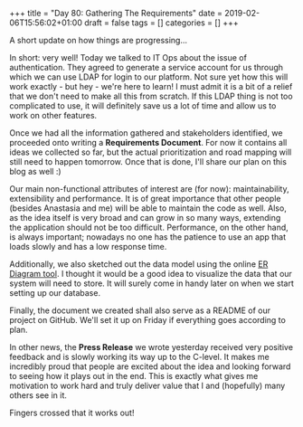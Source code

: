 +++
title = "Day 80: Gathering The Requirements"
date = 2019-02-06T15:56:02+01:00
draft = false
tags = []
categories = []
+++

A short update on how things are progressing...

In short: very well! Today we talked to IT Ops about the issue of authentication. They agreed to generate a service account for us through which we can use LDAP for login to our platform. Not sure yet how this will work exactly - but hey - we're here to learn! I must admit it is a bit of a relief that we don't need to make all this from scratch. If this LDAP thing is not too complicated to use, it will definitely save us a lot of time and allow us to work on other features.

Once we had all the information gathered and stakeholders identified, we proceeded onto writing a __Requirements Document__. For now it contains all ideas we collected so far, but the actual prioritization and road mapping will still need to happen tomorrow. Once that is done, I'll share our plan on this blog as well :)

Our main non-functional attributes of interest are (for now): maintainability, extensibility and performance. It is of great importance that other people (besides Anastasia and me) will be able to maintain the code as well. Also, as the idea itself is very broad and can grow in so many ways, extending the application should not be too difficult. Performance, on the other hand, is always important; nowadays no one has the patience to use an app that loads slowly and has a low response time. 

Additionally, we also sketched out the data model using the online [ER Diagram tool](https://erdplus.com/#/). I thought it would be a good idea to visualize the data that our system will need to store. It will surely come in handy later on when we start setting up our database.

Finally, the document we created shall also serve as a README of our project on GitHub. We'll set it up on Friday if everything goes according to plan.

In other news, the __Press Release__ we wrote yesterday received very positive feedback and is slowly working its way up to the C-level. It makes me incredibly proud that people are excited about the idea and looking forward to seeing how it plays out in the end. This is exactly what gives me motivation to work hard and truly deliver value that I and (hopefully) many others see in it.

Fingers crossed that it works out!